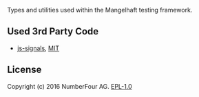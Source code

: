 Types and utilities used within the Mangelhaft testing framework.

## Used 3rd Party Code
- [js-signals](https://github.com/millermedeiros/js-signals), [MIT](http://www.opensource.org/licenses/mit-license.php)

## License

Copyright (c) 2016 NumberFour AG.
[EPL-1.0](http://www.eclipse.org/legal/epl-v10.html)
